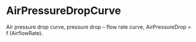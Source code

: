 AirPressureDropCurve
====================

Air pressure drop curve, pressure drop – flow rate curve, AirPressureDrop = f (AirflowRate).
